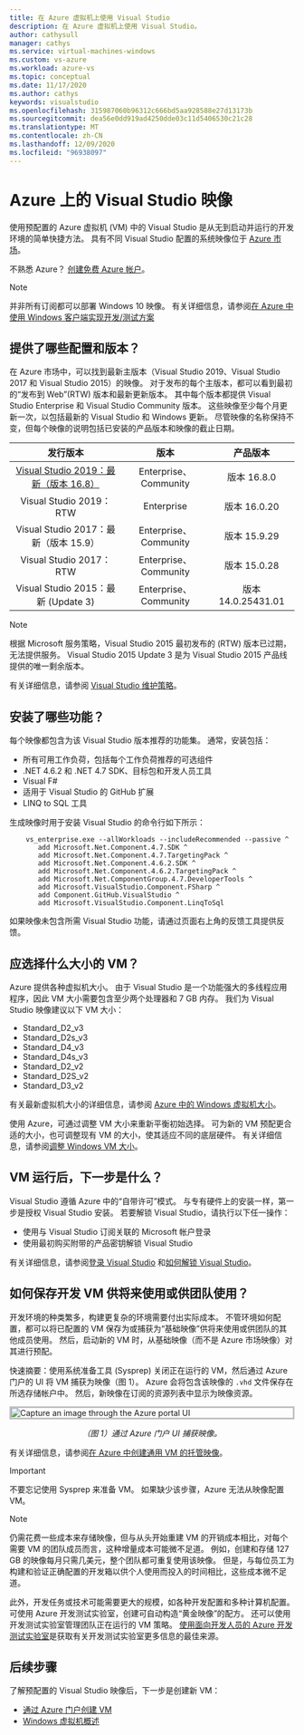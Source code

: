 ```yaml
---
title: 在 Azure 虚拟机上使用 Visual Studio
description: 在 Azure 虚拟机上使用 Visual Studio。
author: cathysull
manager: cathys
ms.service: virtual-machines-windows
ms.custom: vs-azure
ms.workload: azure-vs
ms.topic: conceptual
ms.date: 11/17/2020
ms.author: cathys
keywords: visualstudio
ms.openlocfilehash: 315987060b96312c666bd5aa928588e27d13173b
ms.sourcegitcommit: dea56e0dd919ad4250dde03c11d5406530c21c28
ms.translationtype: MT
ms.contentlocale: zh-CN
ms.lasthandoff: 12/09/2020
ms.locfileid: "96938097"
---
```

# <a name="visual-studio-images-on-azure"></a>Azure 上的 Visual Studio 映像
使用预配置的 Azure 虚拟机 (VM) 中的 Visual Studio 是从无到启动并运行的开发环境的简单快捷方法。 具有不同 Visual Studio 配置的系统映像位于 [Azure 市场](https://azuremarketplace.microsoft.com/marketplace/apps/category/compute?filters=virtual-machine-images%3Bmicrosoft%3Bwindows&page=1&subcategories=application-infrastructure)。

不熟悉 Azure？ [创建免费 Azure 帐户](https://azure.microsoft.com/free)。

> [!NOTE]
> 并非所有订阅都可以部署 Windows 10 映像。 有关详细信息，请参阅[在 Azure 中使用 Windows 客户端实现开发/测试方案](./client-images.md)

## <a name="what-configurations-and-versions-are-available"></a>提供了哪些配置和版本？
在 Azure 市场中，可以找到最新主版本（Visual Studio 2019、Visual Studio 2017 和 Visual Studio 2015）的映像。  对于发布的每个主版本，都可以看到最初的“发布到 Web”(RTW) 版本和最新更新版本。  其中每个版本都提供 Visual Studio Enterprise 和 Visual Studio Community 版本。  这些映像至少每个月更新一次，以包括最新的 Visual Studio 和 Windows 更新。  尽管映像的名称保持不变，但每个映像的说明包括已安装的产品版本和映像的截止日期。

| 发行版本                                                                                                                                                | 版本              | 产品版本   |
|:--------------------------------------------------------------------------------------------------------------------------------------------------------------:|:---------------------:|:-----------------:|
| [Visual Studio 2019：最新（版本 16.8）](https://azuremarketplace.microsoft.com/marketplace/apps/microsoftvisualstudio.visualstudio2019latest?tab=Overview) | Enterprise、Community | 版本 16.8.0    |
| Visual Studio 2019：RTW                         | Enterprise | 版本 16.0.20    |
| Visual Studio 2017：最新（版本 15.9）           | Enterprise、Community | 版本 15.9.29   |
| Visual Studio 2017：RTW                             | Enterprise、Community | 版本 15.0.28  |
| Visual Studio 2015：最新 (Update 3)               | Enterprise、Community | 版本 14.0.25431.01 |

> [!NOTE]
> 根据 Microsoft 服务策略，Visual Studio 2015 最初发布的 (RTW) 版本已过期，无法提供服务。 Visual Studio 2015 Update 3 是为 Visual Studio 2015 产品线提供的唯一剩余版本。

有关详细信息，请参阅 [Visual Studio 维护策略](https://www.visualstudio.com/productinfo/vs-servicing-vs)。

## <a name="what-features-are-installed"></a>安装了哪些功能？
每个映像都包含为该 Visual Studio 版本推荐的功能集。 通常，安装包括：

* 所有可用工作负荷，包括每个工作负荷推荐的可选组件
* .NET 4.6.2 和 .NET 4.7 SDK、目标包和开发人员工具
* Visual F#
* 适用于 Visual Studio 的 GitHub 扩展
* LINQ to SQL 工具

生成映像时用于安装 Visual Studio 的命令行如下所示：

```
    vs_enterprise.exe --allWorkloads --includeRecommended --passive ^
       add Microsoft.Net.Component.4.7.SDK ^
       add Microsoft.Net.Component.4.7.TargetingPack ^ 
       add Microsoft.Net.Component.4.6.2.SDK ^
       add Microsoft.Net.Component.4.6.2.TargetingPack ^
       add Microsoft.Net.ComponentGroup.4.7.DeveloperTools ^
       add Microsoft.VisualStudio.Component.FSharp ^
       add Component.GitHub.VisualStudio ^
       add Microsoft.VisualStudio.Component.LinqToSql
```

如果映像未包含所需 Visual Studio 功能，请通过页面右上角的反馈工具提供反馈。

## <a name="what-size-vm-should-i-choose"></a>应选择什么大小的 VM？
Azure 提供各种虚拟机大小。 由于 Visual Studio 是一个功能强大的多线程应用程序，因此 VM 大小需要包含至少两个处理器和 7 GB 内存。 我们为 Visual Studio 映像建议以下 VM 大小：

   * Standard_D2_v3
   * Standard_D2s_v3
   * Standard_D4_v3
   * Standard_D4s_v3
   * Standard_D2_v2
   * Standard_D2S_v2
   * Standard_D3_v2
    
有关最新虚拟机大小的详细信息，请参阅 [Azure 中的 Windows 虚拟机大小](../sizes.md)。

使用 Azure，可通过调整 VM 大小来重新平衡初始选择。 可为新的 VM 预配更合适的大小，也可调整现有 VM 的大小，使其适应不同的底层硬件。 有关详细信息，请参阅[调整 Windows VM 大小](./resize-vm.md)。

## <a name="after-the-vm-is-running-whats-next"></a>VM 运行后，下一步是什么？
Visual Studio 遵循 Azure 中的“自带许可”模式。 与专有硬件上的安装一样，第一步是授权 Visual Studio 安装。 若要解锁 Visual Studio，请执行以下任一操作：
- 使用与 Visual Studio 订阅关联的 Microsoft 帐户登录 
- 使用最初购买附带的产品密钥解锁 Visual Studio

有关详细信息，请参阅[登录 Visual Studio](/visualstudio/ide/signing-in-to-visual-studio) 和[如何解锁 Visual Studio](/visualstudio/ide/how-to-unlock-visual-studio)。

## <a name="how-do-i-save-the-development-vm-for-future-or-team-use"></a>如何保存开发 VM 供将来使用或供团队使用？

开发环境的种类繁多，构建更复杂的环境需要付出实际成本。 不管环境如何配置，都可以将已配置的 VM 保存为或捕获为“基础映像”供将来使用或供团队的其他成员使用。 然后，启动新的 VM 时，从基础映像（而不是 Azure 市场映像）对其进行预配。

快速摘要：使用系统准备工具 (Sysprep) 关闭正在运行的 VM，然后通过 Azure 门户的 UI 将 VM 捕获为映像（图 1）。 Azure 会将包含该映像的 `.vhd` 文件保存在所选存储帐户中。 然后，新映像在订阅的资源列表中显示为映像资源。

<img src="media/using-visual-studio-vm/capture-vm.png" alt="Capture an image through the Azure portal UI" style="border:3px solid Silver; display: block; margin: auto;"><center> *（图 1）通过 Azure 门户 UI 捕获映像。*</center>

有关详细信息，请参阅[在 Azure 中创建通用 VM 的托管映像](./capture-image-resource.md)。

> [!IMPORTANT]
> 不要忘记使用 Sysprep 来准备 VM。 如果缺少该步骤，Azure 无法从映像配置 VM。

> [!NOTE]
> 仍需花费一些成本来存储映像，但与从头开始重建 VM 的开销成本相比，对每个需要 VM 的团队成员而言，这种增量成本可能微不足道。 例如，创建和存储 127 GB 的映像每月只需几美元，整个团队都可重复使用该映像。 但是，与每位员工为构建和验证正确配置的开发箱以供个人使用而投入的时间相比，这些成本微不足道。

此外，开发任务或技术可能需要更大的规模，如各种开发配置和多种计算机配置。 可使用 Azure 开发测试实验室，创建可自动构造“黄金映像”的配方。 还可以使用开发测试实验室管理团队正在运行的 VM 策略。 [使用面向开发人员的 Azure 开发测试实验室](../../devtest-labs/devtest-lab-developer-lab.md)是获取有关开发测试实验室更多信息的最佳来源。

## <a name="next-steps"></a>后续步骤
了解预配置的 Visual Studio 映像后，下一步是创建新 VM：

* [通过 Azure 门户创建 VM](quick-create-portal.md)
* [Windows 虚拟机概述](overview.md)